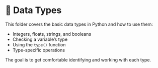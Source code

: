 # 🔢 Data Types

This folder covers the basic data types in Python and how to use them:

- Integers, floats, strings, and booleans
- Checking a variable’s type
- Using the `type()` function
- Type-specific operations

The goal is to get comfortable identifying and working with each type.
